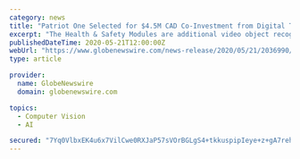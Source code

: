 ```yaml
---
category: news
title: "Patriot One Selected for $4.5M CAD Co-Investment from Digital Technology Supercluster COVID-19 Program"
excerpt: "The Health & Safety Modules are additional video object recognition solutions that have been added to the PATSCAN Platform, which also includes weapon detection, disturbance and fight detection ..."
publishedDateTime: 2020-05-21T12:00:00Z
webUrl: "https://www.globenewswire.com/news-release/2020/05/21/2036990/0/en/Patriot-One-Selected-for-4-5M-CAD-Co-Investment-from-Digital-Technology-Supercluster-COVID-19-Program.html"
type: article

provider:
  name: GlobeNewswire
  domain: globenewswire.com

topics:
  - Computer Vision
  - AI

secured: "7Yq0VlbxEK4u6x7VilCwe0RXJaP57sVOrBGLgS4+tkkuspipIeye+z+gA7reh2E04I8npUHbzaT0nFkusGGuJHrDZmJ9G3jHaZaDtdj79Wwken215/6kYaeRaRZOAYR2YD2VCCNv8ms4MkA3COU7GmHkgezznNQ2S4A/75+KlF0IB4yFBPrzCrg7OAYb/XcQrt34pgb7yyVNTrIokw1xREXxpPz1dsgV7tbfF+TfZuv59gu2z/wIDoRLP5CTe8LN8SURzkxyw2uoEyd9MSNPHw1bi5X+rgg2gUS3J2eIIJoWA2SGm5eqzAyyxrpFJpWA;m3NZjg0/IL81Fxm2PTYDHA=="
---
```


